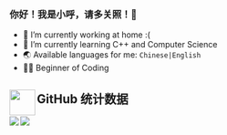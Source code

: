 ### 你好！我是小呼，请多关照！🐺

- 🔭 I’m currently working at home :(
- 🌱 I’m currently learning C++ and Computer Science
- 🌏 Available languages for me: `Chinese|English`
- 🐱‍💻 Beginner of Coding

<img align="left" src="https://user-images.githubusercontent.com/45611255/132378015-adc79d60-4106-4b7e-97ef-cdfa741d2fbd.png" height="45" width="45"/>GitHub 统计数据
---
<img align="left" src="https://github-readme-stats.vercel.app/api?username=DaDel7924&locale=cn&show_icons=true&theme=prussian" /> <img align="center" src="https://github-readme-stats.vercel.app/api/top-langs/?username=DaDel7924&show_icons=true" />
